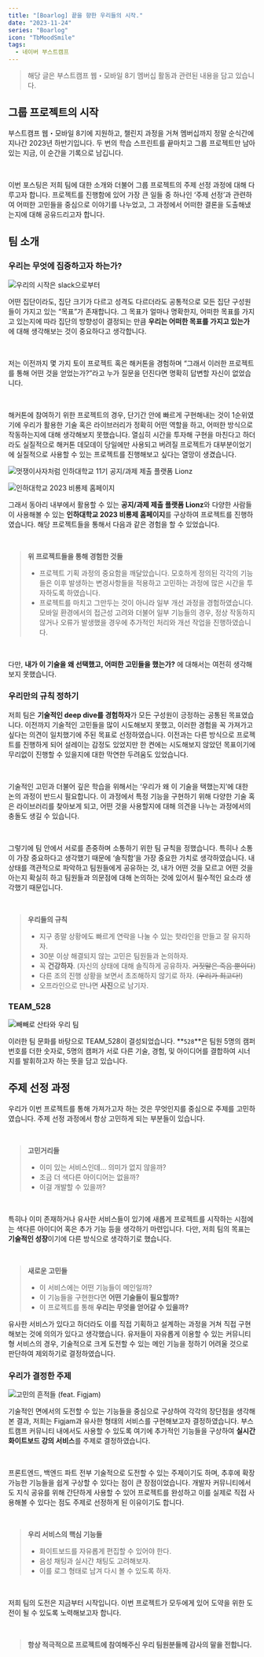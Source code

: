 ```yaml
---
title: "[Boarlog] 끝을 향한 우리들의 시작."
date: "2023-11-24"
series: "Boarlog"
icon: "TbMoodSmile"
tags:
  - 네이버 부스트캠프
---
```


> 해당 글은 부스트캠프 웹・모바일 8기 멤버십 활동과 관련된 내용을 담고 있습니다.

## 그룹 프로젝트의 시작

부스트캠프 웹・모바일 8기에 지원하고, 챌린지 과정을 거쳐 멤버십까지 정말 순식간에 지나간 2023년 하반기입니다. 두 번의 학습 스프린트를 끝마치고 그룹 프로젝트만 남아있는 지금, 이 순간을 기록으로 남깁니다.

<br/>

이번 포스팅은 저희 팀에 대한 소개와 더불어 그룹 프로젝트의 주제 선정 과정에 대해 다루고자 합니다. 프로젝트를 진행함에 있어 가장 큰 일들 중 하나인 ‘주제 선정’과 관련하여 어떠한 고민들을 중심으로 이야기를 나누었고, 그 과정에서 어떠한 결론을 도출해냈는지에 대해 공유드리고자 합니다.

## 팀 소개

### 우리는 무엇에 집중하고자 하는가?

![우리의 시작은 slack으로부터](slack.png)

어떤 집단이라도, 집단 크기가 다르고 성격도 다르더라도 공통적으로 모든 집단 구성원들이 가지고 있는 “목표”가 존재합니다. 그 목표가 얼마나 명확한지, 어떠한 목표를 가지고 있는지에 따라 집단의 방향성이 결정되는 만큼 **우리는 어떠한 목표를 가지고 있는가**에 대해 생각해보는 것이 중요하다고 생각합니다.

<br/>

저는 이전까지 몇 가지 토이 프로젝트 혹은 해커톤을 경험하며 “그래서 이러한 프로젝트를 통해 어떤 것을 얻었는가?”라고 누가 질문을 던진다면 명확히 답변할 자신이 없었습니다.

<br/>

해커톤에 참여하기 위한 프로젝트의 경우, 단기간 안에 빠르게 구현해내는 것이 1순위였기에 우리가 활용한 기술 혹은 라이브러리가 정확히 어떤 역할을 하고, 어떠한 방식으로 작동하는지에 대해 생각해보지 못했습니다. 열심히 시간을 투자해 구현을 마친다고 하더라도 실질적으로 해커톤 데모데이 당일에만 사용되고 버려질 프로젝트가 대부분이었기에 실질적으로 사용할 수 있는 프로젝트를 진행해보고 싶다는 열망이 생겼습니다.

![멋쟁이사자처럼 인하대학교 11기 공지/과제 제출 플랫폼 Lionz](lionz.png)

![인하대학교 2023 비룡제 홈페이지](festival.png)

그래서 동아리 내부에서 활용할 수 있는 **공지/과제 제출 플랫폼 Lionz**와 다양한 사람들이 사용해볼 수 있는 **인하대학교 2023 비룡제 홈페이지**를 구상하여 프로젝트를 진행하였습니다. 해당 프로젝트들을 통해서 다음과 같은 경험을 할 수 있었습니다.

<br/>

> **위 프로젝트들을 통해 경험한 것들**
>
> - 프로젝트 기획 과정의 중요함을 깨달았습니다. 모호하게 정의된 각각의 기능들은 이후 발생하는 변경사항들을 적용하고 고민하는 과정에 많은 시간을 투자하도록 하였습니다.
> - 프로젝트를 마치고 그만두는 것이 아니라 일부 개선 과정을 경험하였습니다. 모바일 환경에서의 접근성 고려와 더불어 일부 기능들의 경우, 정상 작동하지 않거나 오류가 발생했을 경우에 추가적인 처리와 개선 작업을 진행하였습니다.

<br/>

다만, **내가 이 기술을 왜 선택했고, 어떠한 고민들을 했는가?** 에 대해서는 여전히 생각해보지 못했습니다.

### 우리만의 규칙 정하기

저희 팀은 **기술적인 deep dive를 경험하자**가 모든 구성원이 긍정하는 공통된 목표였습니다. 이전까지 기술적인 고민들을 많이 시도해보지 못했고, 이러한 경험을 꼭 가져가고 싶다는 의견이 일치했기에 주된 목표로 선정하였습니다. 이전과는 다른 방식으로 프로젝트를 진행하게 되어 설레이는 감정도 있었지만 한 켠에는 시도해보지 않았던 목표이기에 무리없이 진행할 수 있을지에 대한 막연한 두려움도 있었습니다.

<br/>

기술적인 고민과 더불어 깊은 학습을 위해서는 ‘우리가 왜 이 기술을 택했는지’에 대한 논의 과정이 반드시 필요합니다. 이 과정에서 특정 기능을 구현하기 위해 다양한 기술 혹은 라이브러리를 찾아보게 되고, 어떤 것을 사용할지에 대해 의견을 나누는 과정에서의 충돌도 생길 수 있습니다.

<br/>

그렇기에 팀 안에서 서로를 존중하며 소통하기 위한 팀 규칙을 정했습니다. 특히나 소통이 가장 중요하다고 생각했기 때문에 ‘솔직함’을 가장 중요한 가치로 생각하였습니다. 내 상태를 객관적으로 파악하고 팀원들에게 공유하는 것, 내가 어떤 것을 모르고 어떤 것을 아는지 확실히 하고 팀원들과 의문점에 대해 논의하는 것에 있어서 필수적인 요소라 생각했기 때문입니다.

<br/>

> **우리들의 규칙**
>
> - 지구 종말 상황에도 빠르게 연락을 나눌 수 있는 핫라인을 만들고 잘 유지하자.
> - 30분 이상 해결되지 않는 고민은 팀원들과 논의하자.
> - 꼭 **건강하자**. (자신의 상태에 대해 솔직하게 공유하자. ~~거짓말은 죽음 뿐이다~~)
> - 다른 조의 진행 상황을 보면서 초조해하지 않기로 하자. (~~우리가 최고다!~~)
> - 오프라인으로 만나면 **사진**으로 남기자.

### TEAM_528

![빼빼로 산타와 우리 팀](photo.png)

이러한 팀 문화를 바탕으로 TEAM_528이 결성되었습니다. **`528`**은 팀원 5명의 캠퍼 번호를 더한 숫자로, 5명의 캠퍼가 서로 다른 기술, 경험, 및 아이디어를 결합하여 시너지를 발휘하고자 하는 뜻을 담고 있습니다.

## 주제 선정 과정

우리가 이번 프로젝트를 통해 가져가고자 하는 것은 무엇인지를 중심으로 주제를 고민하였습니다. 주제 선정 과정에서 항상 고민하게 되는 부분들이 있습니다.

<br/>

> **고민거리들**
>
> - 이미 있는 서비스인데… 의미가 없지 않을까?
> - 조금 더 색다른 아이디어는 없을까?
> - 이걸 개발할 수 있을까?

<br/>

특히나 이미 존재하거나 유사한 서비스들이 있기에 새롭게 프로젝트를 시작하는 시점에는 색다른 아이디어 혹은 추가 기능 등을 생각하기 마련입니다. 다만, 저희 팀의 목표는 **기술적인 성장**이기에 다른 방식으로 생각하기로 했습니다.

<br/>

> **새로운 고민들**
>
> - 이 서비스에는 어떤 기능들이 메인일까?
> - 이 기능들을 구현한다면 **어떤 기술들이 필요할까?**
> - 이 프로젝트를 통해 **우리는 무엇을 얻어갈 수 있을까?**

유사한 서비스가 있다고 하더라도 이를 직접 기획하고 설계하는 과정을 거쳐 직접 구현해보는 것에 의의가 있다고 생각했습니다. 유저들이 자유롭게 이용할 수 있는 커뮤니티형 서비스의 경우, 기술적으로 크게 도전할 수 있는 메인 기능을 정하기 어려울 것으로 판단하여 제외하기로 결정하였습니다.

### 우리가 결정한 주제

![고민의 흔적들 (feat. Figjam)](figjam.png)

기술적인 면에서의 도전할 수 있는 기능들을 중심으로 구상하여 각각의 장단점을 생각해본 결과, 저희는 Figjam과 유사한 형태의 서비스를 구현해보고자 결정하였습니다. 부스트캠프 커뮤니티 내에서도 사용할 수 있도록 여기에 추가적인 기능들을 구상하여 **실시간 화이트보드 강의 서비스**를 주제로 결정하였습니다.

<br/>

프론트엔드, 백엔드 파트 전부 기술적으로 도전할 수 있는 주제이기도 하며, 추후에 확장 가능한 기능들을 쉽게 구상할 수 있다는 점이 큰 장점이었습니다. 개발자 커뮤니티에서도 지식 공유를 위해 간단하게 사용할 수 있어 프로젝트를 완성하고 이를 실제로 직접 사용해볼 수 있다는 점도 주제로 선정하게 된 이유이기도 합니다.

<br/>

> **우리 서비스의 핵심 기능들**
>
> - 화이트보드를 자유롭게 편집할 수 있어야 한다.
> - 음성 채팅과 실시간 채팅도 고려해보자.
> - 이를 로그 형태로 남겨 다시 볼 수 있도록 하자.

<br/>

저희 팀의 도전은 지금부터 시작입니다. 이번 프로젝트가 모두에게 있어 도약을 위한 도전이 될 수 있도록 노력해보고자 합니다.

<br/>

> **항상 적극적으로 프로젝트에 참여해주신 우리 팀원분들께 감사의 말을 전합니다.**
